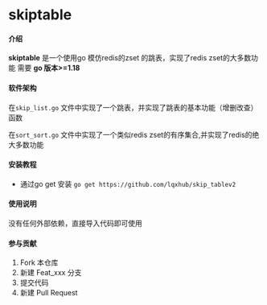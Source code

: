 # skiptable

#### 介绍

**skiptable** 是一个使用go 模仿redis的zset 的跳表，实现了redis zset的大多数功能 需要 **go 版本>=1.18**

#### 软件架构
在`skip_list.go` 文件中实现了一个跳表，并实现了跳表的基本功能（增删改查）函数

在`sort_sort.go` 文件中实现了一个类似redis zset的有序集合,并实现了redis的绝大多数功能

#### 安装教程

* 通过go get 安装 `go get https://github.com/lqxhub/skip_tablev2`

#### 使用说明

没有任何外部依赖，直接导入代码即可使用

#### 参与贡献

1.  Fork 本仓库
2.  新建 Feat_xxx 分支
3.  提交代码
4.  新建 Pull Request
